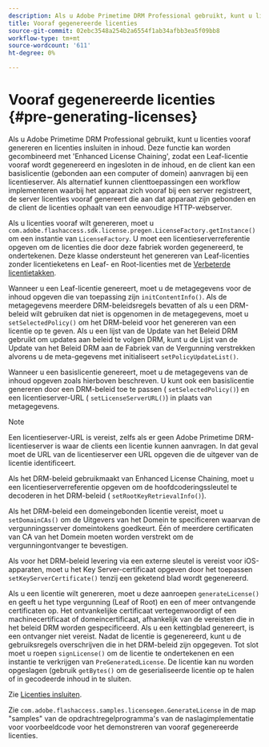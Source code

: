 ```yaml
---
description: Als u Adobe Primetime DRM Professional gebruikt, kunt u licenties vooraf genereren en licenties insluiten in inhoud. Deze functie kan worden gecombineerd met 'Enhanced License Chaining', zodat een Leaf-licentie vooraf wordt gegenereerd en ingesloten in de inhoud, en de client kan een basislicentie (gebonden aan een computer of domein) aanvragen bij een licentieserver. Als alternatief kunnen clienttoepassingen een workflow implementeren waarbij het apparaat zich vooraf bij een server registreert, de server licenties vooraf genereert die aan dat apparaat zijn gebonden en de client de licenties ophaalt van een eenvoudige HTTP-webserver.
title: Vooraf gegenereerde licenties
source-git-commit: 02ebc3548a254b2a6554f1ab34afbb3ea5f09bb8
workflow-type: tm+mt
source-wordcount: '611'
ht-degree: 0%

---
```


# Vooraf gegenereerde licenties {#pre-generating-licenses}

Als u Adobe Primetime DRM Professional gebruikt, kunt u licenties vooraf genereren en licenties insluiten in inhoud. Deze functie kan worden gecombineerd met &#39;Enhanced License Chaining&#39;, zodat een Leaf-licentie vooraf wordt gegenereerd en ingesloten in de inhoud, en de client kan een basislicentie (gebonden aan een computer of domein) aanvragen bij een licentieserver. Als alternatief kunnen clienttoepassingen een workflow implementeren waarbij het apparaat zich vooraf bij een server registreert, de server licenties vooraf genereert die aan dat apparaat zijn gebonden en de client de licenties ophaalt van een eenvoudige HTTP-webserver.

Als u licenties vooraf wilt genereren, moet u `com.adobe.flashaccess.sdk.license.pregen.LicenseFactory.getInstance()` om een instantie van `LicenseFactory`. U moet een licentieserverreferentie opgeven om de licenties die door deze fabriek worden gegenereerd, te ondertekenen. Deze klasse ondersteunt het genereren van Leaf-licenties zonder licentieketens en Leaf- en Root-licenties met de [Verbeterde licentietakken](../../protecting-content/implementing-the-license-server/license-chaining/gen-enhanced-license-chaining.md).

Wanneer u een Leaf-licentie genereert, moet u de metagegevens voor de inhoud opgeven die van toepassing zijn `initContentInfo()`. Als de metagegevens meerdere DRM-beleidsregels bevatten of als u een DRM-beleid wilt gebruiken dat niet is opgenomen in de metagegevens, moet u `setSelectedPolicy()` om het DRM-beleid voor het genereren van een licentie op te geven. Als u een lijst van de Update van het Beleid DRM gebruikt om updates aan beleid te volgen DRM, kunt u de Lijst van de Update van het Beleid DRM aan de Fabriek van de Vergunning verstrekken alvorens u de meta-gegevens met initialiseert `setPolicyUpdateList()`.

Wanneer u een basislicentie genereert, moet u de metagegevens van de inhoud opgeven zoals hierboven beschreven. U kunt ook een basislicentie genereren door een DRM-beleid toe te passen ( `setSelectedPolicy()`) en een licentieserver-URL ( `setLicenseServerURL()`) in plaats van metagegevens.

>[!NOTE]
>
>Een licentieserver-URL is vereist, zelfs als er geen Adobe Primetime DRM-licentieserver is waar de clients een licentie kunnen aanvragen. In dat geval moet de URL van de licentieserver een URL opgeven die de uitgever van de licentie identificeert.

Als het DRM-beleid gebruikmaakt van Enhanced License Chaining, moet u een licentieserverreferentie opgeven om de hoofdcoderingssleutel te decoderen in het DRM-beleid ( `setRootKeyRetrievalInfo()`).

Als het DRM-beleid een domeingebonden licentie vereist, moet u `setDomainCAs()` om de Uitgevers van het Domein te specificeren waarvan de vergunningsserver domeintokens goedkeurt. Één of meerdere certificaten van CA van het Domein moeten worden verstrekt om de vergunningontvanger te bevestigen.

Als voor het DRM-beleid levering via een externe sleutel is vereist voor iOS-apparaten, moet u het Key Server-certificaat opgeven door het toepassen `setKeyServerCertificate()` tenzij een geketend blad wordt gegenereerd.

Als u een licentie wilt genereren, moet u deze aanroepen `generateLicense()` en geeft u het type vergunning (Leaf of Root) en een of meer ontvangende certificaten op. Het ontvankelijke certificaat vertegenwoordigt of een machinecertificaat of domeincertificaat, afhankelijk van de vereisten die in het beleid DRM worden gespecificeerd. Als u een kettingblad genereert, is een ontvanger niet vereist. Nadat de licentie is gegenereerd, kunt u de gebruiksregels overschrijven die in het DRM-beleid zijn opgegeven. Tot slot moet u roepen `signLicense()` om de licentie te ondertekenen en een instantie te verkrijgen van `PreGeneratedLicense`. De licentie kan nu worden opgeslagen (gebruik `getBytes()` om de geserialiseerde licentie op te halen of in gecodeerde inhoud in te sluiten.

Zie [Licenties insluiten](../../protecting-content/pre-generating-and-embedded-licenses/embedding-licenses.md).

Zie `com.adobe.flashaccess.samples.licensegen.GenerateLicense` in de map &quot;samples&quot; van de opdrachtregelprogramma&#39;s van de naslagimplementatie voor voorbeeldcode voor het demonstreren van vooraf gegenereerde licenties.
